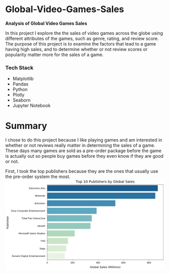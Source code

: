 # Global-Video-Games-Sales

<b> Analysis of Global Video Games Sales</b>

In this project I explore the the sales of video games across the globe using different attributes of the games, such as genre, rating, and review score. The purpose of this project is to examine the factors that lead to a game having high sales, and to determine whether or not review scores or popularity matter more for the sales of a game.

### Tech Stack
- Matplotlib
- Pandas
- Python
- Plotly
- Seaborn
- Jupyter Notebook

# Summary
I chose to do this project because I like playing games and am interested in whether or not reviews really matter in determining the sales of a game. These days many games are sold as a pre-order package before the game is actually out so people buy games before they even know if they are good or not. 

First, I took the top publishers because they are the ones that usually use the pre-order system the most. 
![pyplot](https://github.com/DarrellShih/Video-Game-Sales/blob/master/images/index.png)
